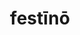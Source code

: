 ---
title: festīnō
meaning: to hurry/rush
ch: nine
pos: verb
inf: festināre
secondppstem: festin
infend: āre
thirdpp: festīnāvī
fourthpp: festīnātūrus
conjugation: first
six: y
---